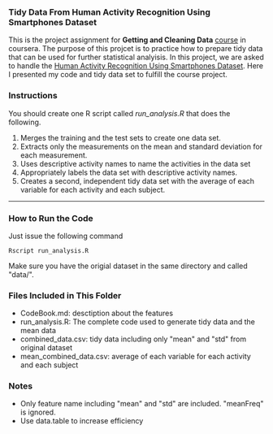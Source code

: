 ### Tidy Data From Human Activity Recognition Using Smartphones Dataset ###
This is the project assignment for **Getting and Cleaning Data** [course](https://class.coursera.org/getdata-002) in coursera. The purpose of this projcet is to practice how to prepare tidy data that can be used for further statistical analyisis. In this project, we are asked to handle the [Human Activity Recognition Using Smartphones Dataset](http://archive.ics.uci.edu/ml/datasets/Human+Activity+Recognition+Using+Smartphones). Here I presented my code and tidy data set to fulfill the course project.

### Instructions ###
You should create one R script called *run_analysis.R* that does the following. 

1. Merges the training and the test sets to create one data set.
2. Extracts only the measurements on the mean and standard deviation for each measurement. 
3. Uses descriptive activity names to name the activities in the data set
4. Appropriately labels the data set with descriptive activity names. 
5. Creates a second, independent tidy data set with the average of each variable for each activity and each subject. 

-------------------------------------------------------------------------------
### How to Run the Code ###
Just issue the following command

```{bash}
Rscript run_analysis.R
```

Make sure you have the origial dataset in the same directory and called "data/". 

### Files Included in This Folder ###
- CodeBook.md: desctiption about the features
- run_analysis.R: The complete code used to generate tidy data and the mean data
- combined_data.csv: tidy data including only "mean" and "std" from original dataset
- mean_combined_data.csv: average of each variable for each activity and each subject

### Notes ###
- Only feature name including "mean" and "std" are included. "meanFreq" is ignored.
- Use data.table to increase efficiency
